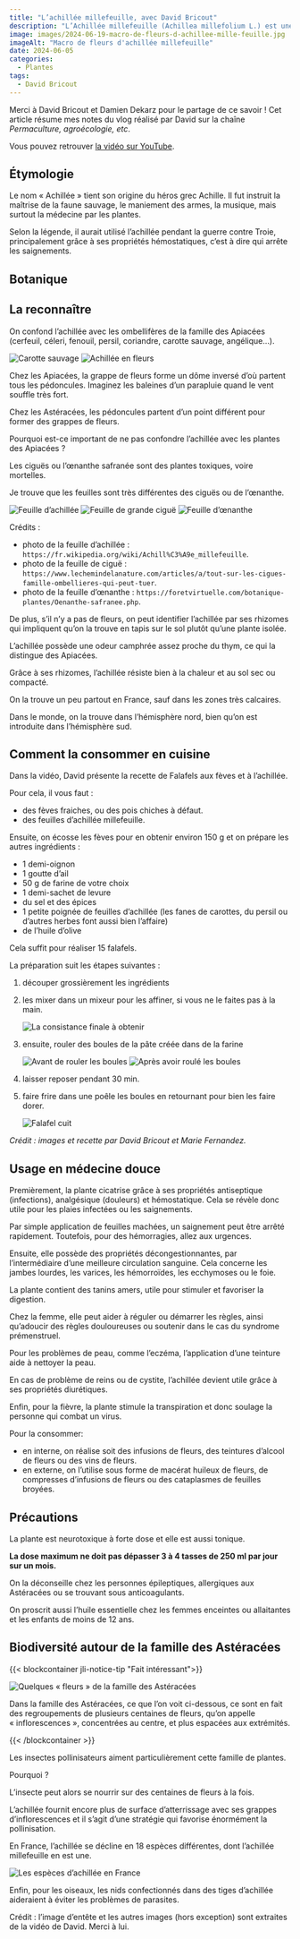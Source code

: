 ```yaml
---
title: "L’achillée millefeuille, avec David Bricout"
description: "L’Achillée millefeuille (Achillea millefolium L.) est une espèce de plantes herbacées vivaces de la famille des Astéracées, originelle de l’hémisphère Nord. Elle est comestible (les feuilles, à goût astringent et à faible odeur camphrée). Il s’agit d’une des plantes le plus couramment utilisées en médecine traditionnelle depuis plus de 3 000 ans."
image: images/2024-06-19-macro-de-fleurs-d-achillee-mille-feuille.jpg
imageAlt: "Macro de fleurs d'achillée millefeuille"
date: 2024-06-05
categories:
  - Plantes
tags:
  - David Bricout
---
```


Merci à David Bricout et Damien Dekarz pour le partage de ce savoir !
Cet article résume mes notes du vlog réalisé par David sur la chaîne _Permaculture, agroécologie, etc_.

<!-- more -->

Vous pouvez retrouver [la vidéo sur YouTube](https://www.youtube.com/watch?v=381Y_pdQgCw).

## Étymologie

Le nom « Achillée » tient son origine du héros grec Achille. Il fut instruit la maîtrise de la faune sauvage, le maniement des armes, la musique, mais surtout la médecine par les plantes.

Selon la légende, il aurait utilisé l’achillée pendant la guerre contre Troie, principalement grâce à ses propriétés hémostatiques, c’est à dire qui arrête les saignements.

## Botanique

## La reconnaître

On confond l’achillée avec les ombellifères de la famille des Apiacées (cerfeuil, céleri, fenouil, persil, coriandre, carotte sauvage, angélique…).

![Carotte sauvage](images/carotte-sauvage.jpg)
![Achillée en fleurs](images/achillee-en-fleurs.jpg)

Chez les Apiacées, la grappe de fleurs forme un dôme inversé d’où partent tous les pédoncules. Imaginez les baleines d’un parapluie quand le vent souffle très fort.

Chez les Astéracées, les pédoncules partent d’un point différent pour former des grappes de fleurs.

Pourquoi est-ce important de ne pas confondre l’achillée avec les plantes des Apiacées ?

Les ciguës ou l’œnanthe safranée sont des plantes toxiques, voire mortelles.

Je trouve que les feuilles sont très différentes des ciguës ou de l’œnanthe.

![Feuille d’achillée](images/Achillea_millefolium_2_-_Putney_Heath_Common_2011.08.02.jpg)
![Feuille de grande ciguë](images/Grande-cigue_feuille-composee.jpg)
![Feuille d’œnanthe](images/feuille-oenanthe.jpg)

Crédits :

- photo de la feuille d’achillée : `https://fr.wikipedia.org/wiki/Achill%C3%A9e_millefeuille`.
- photo de la feuille de ciguë : `https://www.lechemindelanature.com/articles/a/tout-sur-les-cigues-famille-ombellieres-qui-peut-tuer`.
- photo de la feuille d’œnanthe : `https://foretvirtuelle.com/botanique-plantes/Oenanthe-safranee.php`.

De plus, s’il n’y a pas de fleurs, on peut identifier l’achillée par ses rhizomes qui impliquent qu’on la trouve en tapis sur le sol plutôt qu’une plante isolée.

L’achillée possède une odeur camphrée assez proche du thym, ce qui la distingue des Apiacées.

Grâce à ses rhizomes, l’achillée résiste bien à la chaleur et au sol sec ou compacté.

On la trouve un peu partout en France, sauf dans les zones très calcaires.

Dans le monde, on la trouve dans l’hémisphère nord, bien qu’on est introduite dans l’hémisphère sud.

## Comment la consommer en cuisine

Dans la vidéo, David présente la recette de Falafels aux fèves et à l’achillée.

Pour cela, il vous faut :

- des fèves fraiches, ou des pois chiches à défaut.
- des feuilles d’achillée millefeuille.

Ensuite, on écosse les fèves pour en obtenir environ 150 g et on prépare les autres ingrédients :

- 1 demi-oignon
- 1 goutte d’ail
- 50 g de farine de votre choix
- 1 demi-sachet de levure
- du sel et des épices
- 1 petite poignée de feuilles d’achillée (les fanes de carottes, du persil ou d’autres herbes font aussi bien l’affaire)
- de l’huile d’olive

Cela suffit pour réaliser 15 falafels.

La préparation suit les étapes suivantes :

1. découper grossièrement les ingrédients
2. les mixer dans un mixeur pour les affiner, si vous ne le faites pas à la main.

   ![La consistance finale à obtenir](images/consistance-finale.jpg)

3. ensuite, rouler des boules de la pâte créée dans de la farine

   ![Avant de rouler les boules](images/avant-de-rouler-les-boules.jpg)
   ![Après avoir roulé les boules](images/apres-avoir-roule-les-boules.jpg)

4. laisser reposer pendant 30 min.
5. faire frire dans une poêle les boules en retournant pour bien les faire dorer.

   ![Falafel cuit](images/falafel-cuite.jpg)

_Crédit : images et recette par David Bricout et Marie Fernandez._

## Usage en médecine douce

Premièrement, la plante cicatrise grâce à ses propriétés antiseptique (infections), analgésique (douleurs) et hémostatique. Cela se révèle donc utile pour les plaies infectées ou les saignements.

Par simple application de feuilles machées, un saignement peut être arrêté rapidement. Toutefois, pour des hémorragies, allez aux urgences.

Ensuite, elle possède des propriétés décongestionnantes, par l’intermédiaire d’une meilleure circulation sanguine. Cela concerne les jambes lourdes, les varices, les hémorroïdes, les ecchymoses ou le foie.

La plante contient des tanins amers, utile pour stimuler et favoriser la digestion.

Chez la femme, elle peut aider à réguler ou démarrer les règles, ainsi qu’adoucir des règles douloureuses ou soutenir dans le cas du syndrome prémenstruel.

Pour les problèmes de peau, comme l’eczéma, l’application d’une teinture aide à nettoyer la peau.

En cas de problème de reins ou de cystite, l’achillée devient utile grâce à ses propriétés diurétiques.

Enfin, pour la fièvre, la plante stimule la transpiration et donc soulage la personne qui combat un virus.

Pour la consommer:

- en interne, on réalise soit des infusions de fleurs, des teintures d’alcool de fleurs ou des vins de fleurs.
- en externe, on l’utilise sous forme de macérat huileux de fleurs, de compresses d’infusions de fleurs ou des cataplasmes de feuilles broyées.

## Précautions

La plante est neurotoxique à forte dose et elle est aussi tonique.

**La dose maximum ne doit pas dépasser 3 à 4 tasses de 250 ml par jour sur un mois.**

On la déconseille chez les personnes épileptiques, allergiques aux Astéracées ou se trouvant sous anticoagulants.

On proscrit aussi l’huile essentielle chez les femmes enceintes ou allaitantes et les enfants de moins de 12 ans.

## Biodiversité autour de la famille des Astéracées

{{< blockcontainer jli-notice-tip "Fait intéressant">}}

![Quelques « fleurs » de la famille des Astéracées](images/quelques-fleurs-de-la-famille-des-asteracees.jpg)

Dans la famille des Astéracées, ce que l’on voit ci-dessous, ce sont en fait des regroupements de plusieurs centaines de fleurs, qu’on appelle « inflorescences », concentrées au centre, et plus espacées aux extrémités.

{{< /blockcontainer >}}

Les insectes pollinisateurs aiment particulièrement cette famille de plantes.

Pourquoi ?

L’insecte peut alors se nourrir sur des centaines de fleurs à la fois.

L’achillée fournit encore plus de surface d’atterrissage avec ses grappes d’inflorescences et il s’agit d’une stratégie qui favorise énormément la pollinisation.

En France, l’achillée se décline en 18 espèces différentes, dont l’achillée millefeuille en est une.

![Les espèces d’achillée en France](images/les-achillees-en-france.jpg)

Enfin, pour les oiseaux, les nids confectionnés dans des tiges d’achillée aideraient à éviter les problèmes de parasites.

Crédit : l’image d’entête et les autres images (hors exception) sont extraites de la vidéo de David. Merci à lui.
